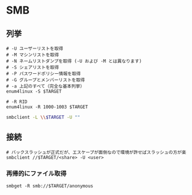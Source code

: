 # SMB

## 列挙

```shell
# -U ユーザーリストを取得
# -M マシンリストを取得
# -N ネームリストダンプを取得 (-U および -M とは異なります)
# -S シェアリストを取得
# -P パスワードポリシー情報を取得
# -G グループとメンバーリストを取得
# -a 上記のすべて（完全な基本列挙）
enum4linux -S $TARGET

# -R RID
enum4linux -R 1000-1003 $TARGET
```

```sh
smbclient -L \\$TARGET -U ""
```

## 接続

```shell
# バックスラッシュが正式だが、エスケープが面倒なので環境が許せばスラッシュの方が楽
smbclient //$TARGET/<share> -U <user>
```

### 再帰的にファイル取得

```shell
smbget -R smb://$TARGET/anonymous
```

